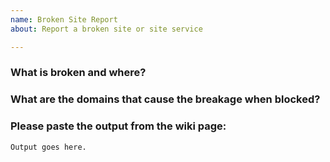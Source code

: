 ```yaml
---
name: Broken Site Report
about: Report a broken site or site service

---
```


<!--
Is Privacy Badger breaking a site by blocking too much? We'd like to get it fixed! Let's get some debugging information first.

Please follow the instructions on the following wiki page and fill out the form below.

https://github.com/EFForg/privacybadger/wiki/Find-out-why-Privacy-Badger-is-blocking-a-domain

-->

### What is broken and where?

### What are the domains that cause the breakage when blocked?

### Please paste the output from the wiki page:
```
Output goes here.
```
